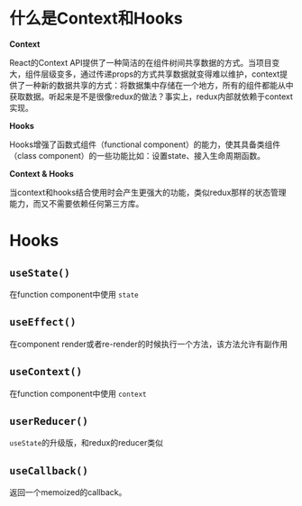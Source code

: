 # 什么是Context和Hooks

**Context**

React的Context API提供了一种简洁的在组件树间共享数据的方式。当项目变大，组件层级变多，通过传递props的方式共享数据就变得难以维护，context提供了一种新的数据共享的方式：将数据集中存储在一个地方，所有的组件都能从中获取数据。听起来是不是很像redux的做法？事实上，redux内部就依赖于context实现。

**Hooks**

Hooks增强了函数式组件（functional component）的能力，使其具备类组件（class component）的一些功能比如：设置state、接入生命周期函数。

**Context & Hooks**

当context和hooks结合使用时会产生更强大的功能，类似redux那样的状态管理能力，而又不需要依赖任何第三方库。

# Hooks

## `useState()`

在function component中使用 `state`

## `useEffect()`

在component render或者re-render的时候执行一个方法，该方法允许有副作用

## `useContext()`

在function component中使用 `context`

## `userReducer()`

`useState`的升级版，和redux的reducer类似

## `useCallback()`

返回一个memoized的callback。